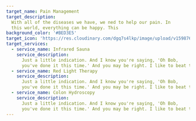 ```yaml
---
target_name: Pain Management
target_description:
  With all of the diseases we have, we ned to help our pain. In
  this world, everything can be happy. This
background_color: '#BED3E5'
target_icon: 'https://res.cloudinary.com/dgq7s4lkp/image/upload/v1598761543/uploads_dev/placeholder_fww9hi.png'
target_services:
  - service_name: Infrared Sauna
    service_description:
      Just a little indication. And I know you're saying, 'Oh Bob,
      you've done it this time.' And you may be right. I like to beat the brush.
  - service_name: Red Light Therapy
    service_description:
      Just a little indication. And I know you're saying, 'Oh Bob,
      you've done it this time.' And you may be right. I like to beat the brush.
  - service_name: Colon Hydroscopy
    service_description:
      Just a little indication. And I know you're saying, 'Oh Bob,
      you've done it this time.' And you may be right. I like to beat the brush.
---
```

